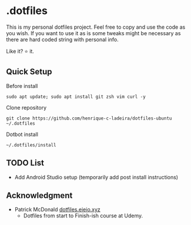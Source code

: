 # .dotfiles

This is my personal dotfiles project.
Feel free to copy and use the code as you wish.
If you want to use it as is some tweaks might be necessary as there are hard coded string with personal info.

Like it? 	&#11088; it.

## Quick Setup
Before install
```
sudo apt update; sudo apt install git zsh vim curl -y
```
Clone repository
```
git clone https://github.com/henrique-c-ladeira/dotfiles-ubuntu ~/.dotfiles
```
Dotbot install
```
~/.dotfiles/install
```

## TODO List
 - Add Android Studio setup (temporarily add post install instructions)


## Acknowledgment

- Patrick McDonald [dotfiles.eieio.xyz](http://dotfiles.eieio.xyz)
  - Dotfiles from start to Finish-ish course at Udemy.
